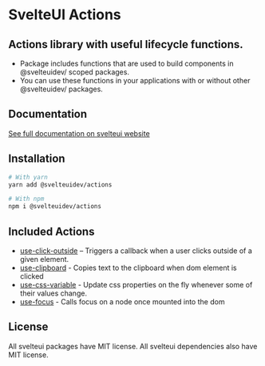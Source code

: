 # SvelteUI Actions

## Actions library with useful lifecycle functions.

- Package includes functions that are used to build components in @svelteuidev/ scoped packages.
- You can use these functions in your applications with or without other @svelteuidev/ packages.

## Documentation

[See full documentation on svelteui website](https://svelteuidev.github.io/svelteui/)

## Installation

```bash
# With yarn
yarn add @svelteuidev/actions

# With npm
npm i @svelteuidev/actions
```

## Included Actions

- [use-click-outside](https://svelteuidev.github.io/svelteui/docs/actions/use-click-outside) – Triggers a callback when a user clicks outside of a given element.
- [use-clipboard](https://svelteuidev.github.io/svelteui/docs/actions/use-clipboard) - Copies text to the clipboard when dom element is clicked
- [use-css-variable](https://svelteuidev.github.io/svelteui/docs/actions/use-css-variable) - Update css properties on the fly whenever some of their values change.
- [use-focus](https://svelteuidev.github.io/svelteui/docs/actions/use-focus) - Calls focus on a node once mounted into the dom

## License

All svelteui packages have MIT license. All svelteui dependencies also have MIT license.
